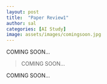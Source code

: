 ```yaml
---
layout: post
title:  "Paper Review1"
author: sal
categories: [AI Study]
image: assets/images/comingsoon.jpg
---
```

COMING SOON...

> COMING SOON... 

COMING SOON...


